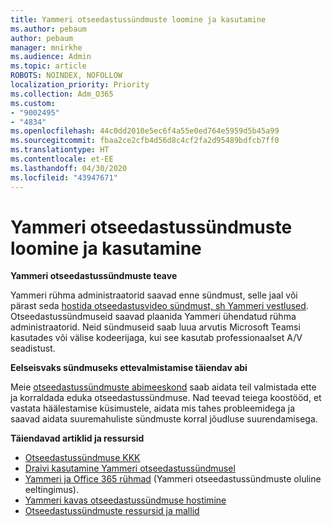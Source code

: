 ```yaml
---
title: Yammeri otseedastussündmuste loomine ja kasutamine
ms.author: pebaum
author: pebaum
manager: mnirkhe
ms.audience: Admin
ms.topic: article
ROBOTS: NOINDEX, NOFOLLOW
localization_priority: Priority
ms.collection: Adm_O365
ms.custom:
- "9002495"
- "4834"
ms.openlocfilehash: 44c0dd2010e5ec6f4a55e0ed764e5959d5b45a99
ms.sourcegitcommit: fbaa2ce2cfb4d56d8c4cf2fa2d95489bdfcb7ff0
ms.translationtype: HT
ms.contentlocale: et-EE
ms.lasthandoff: 04/30/2020
ms.locfileid: "43947671"
---
```

# <a name="create-and-run-live-events-in-yammer"></a>Yammeri otseedastussündmuste loomine ja kasutamine

**Yammeri otseedastussündmuste teave**

Yammeri rühma administraatorid saavad enne sündmust, selle jaal või pärast seda [hostida otseedastusvideo sündmust, sh Yammeri vestlused](https://docs.microsoft.com/yammer/manage-yammer-groups/yammer-live-events). Otseedastussündmuseid saavad plaanida Yammeri ühendatud rühma administraatorid. Neid sündmuseid saab luua arvutis Microsoft Teamsi kasutades või välise kodeerijaga, kui see kasutab professionaalset A/V seadistust.

**Eelseisvaks sündmuseks ettevalmistamise täiendav abi**

Meie [otseedastussündmuste abimeeskond](https://aka.ms/AA87gbh) saab aidata teil valmistada ette ja korraldada eduka otseedastussündmuse. Nad teevad teiega koostööd, et vastata häälestamise küsimustele, aidata mis tahes probleemidega ja saavad aidata suuremahuliste sündmuste korral jõudluse suurendamisega.

**Täiendavad artiklid ja ressursid**

- [Otseedastussündmuse KKK](https://support.office.com/article/43bbd59d-a734-4c8f-923d-6a239d137d34)
- [Draivi kasutamine Yammeri otseedastussündmusel](https://support.office.com/article/drive-engagement-in-a-yammer-live-event-c0244ad8-6dcb-419c-add9-2e4a00543412?ui=en-US&rs=en-US&ad=US)
- [Yammeri ja Office 365 rühmad](https://docs.microsoft.com/yammer/manage-yammer-groups/yammer-and-office-365-groups) (Yammeri otseedastussündmuste oluline eeltingimus).
- [Yammeri kavas otseedastussündmuse hostimine](https://aka.ms/LiveEventsinYammerplaybook)
- [Otseedastussündmuste ressursid ja mallid](https://aka.ms/LiveEventYammerTemplates)
